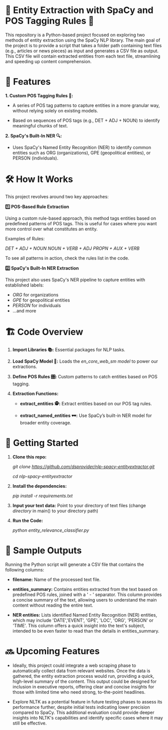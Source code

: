 # 🧩 Entity Extraction with SpaCy and POS Tagging Rules 🧩

This repository is a Python-based project focused on exploring two methods of entity extraction using the SpaCy NLP library. The main goal of the project is to provide a script that takes a folder path containing text files (e.g., articles or news pieces) as input and generates a CSV file as output. This CSV file will contain extracted entities from each text file, streamlining and speeding up content comprehension.

# 🌟 Features

**1. Custom POS Tagging Rules 🎩:**

  - A series of POS tag patterns to capture entities in a more granular way, without relying solely on existing models.

  - Based on sequences of POS tags (e.g., DET + ADJ + NOUN) to identify meaningful chunks of text.
    

**2. SpaCy's Built-In NER 🔍:**

  - Uses SpaCy's Named Entity Recognition (NER) to identify common entities such as ORG (organizations), GPE (geopolitical entities), or PERSON (individuals).

# 🛠️ How It Works

This project revolves around two key approaches:

**1️⃣ POS-Based Rule Extraction**

Using a custom rule-based approach, this method tags entities based on predefined patterns of POS tags. This is useful for cases where you want more control over what constitutes an entity.

Examples of Rules:

*DET + ADJ + NOUN*
*NOUN + VERB + ADJ*
*PROPN + AUX + VERB*

To see all patterns in action, check the rules list in the code.

**2️⃣ SpaCy's Built-In NER Extraction**

This project also uses SpaCy's NER pipeline to capture entities with established labels:

* *ORG* for organizations
* *GPE* for geopolitical entities
* *PERSON* for individuals
* …and more

# 🏗️ Code Overview

1. **Import Libraries 📚:** Essential packages for NLP tasks.

2. **Load SpaCy Model 🧠:** Loads the *en_core_web_sm model* to power our extractions.

3. **Define POS Rules 🎛️:** Custom patterns to catch entities based on POS tagging.

4. **Extraction Functions:**

   * **extract_entities 🕵️:** Extract entities based on our POS tag rules.
  
   * **extract_named_entities 🕶️:** Use SpaCy’s built-in NER model for broader entity coverage.

# 🚀 Getting Started

1. **Clone this repo:**

   *git clone https://github.com/dsprovider/nlp-spacy-entityextractor.git*

   *cd nlp-spacy-entityextractor*

2. **Install the dependencies:**

   *pip install -r requirements.txt*

3. **Input your text data:** Point to your directory of text files (change *directory* in main() to your directory path)
   
4. **Run the Code:**

   *python entity_relevance_classifier.py*


# 📜 Sample Outputs

Running the Python script will generate a CSV file that contains the following columns:

* **filename:** Name of the processed text file.

* **entities_summary:** Contains entities extracted from the text based on predefined POS rules, joined with a ' - ' separator. This column provides a concise summary of the text, allowing users to understand the main content without reading the entire text.

* **NER entities:** Lists identified Named Entity Recognition (NER) entities, which may include 'DATE','EVENT', 'GPE', 'LOC', 'ORG', 'PERSON' or 'TIME'. This column offers a quick insight into the text's subject, intended to be even faster to read than the details in entities_summary.

# 🔜 Upcoming Features

* Ideally, this project could integrate a web scraping phase to automatically collect data from relevant websites. Once the data is gathered, the entity extraction process would run, providing a quick, high-level summary of the content. This output could be designed for inclusion in executive reports, offering clear and concise insights for those with limited time who need strong, to-the-point headlines.

* Explore NLTK as a potential feature in future testing phases to assess its performance further, despite initial tests indicating lower precision compared to SpaCy. This additional evaluation could provide deeper insights into NLTK's capabilities and identify specific cases where it may still be effective.










